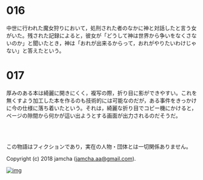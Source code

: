 # 016

中世に行われた魔女狩りにおいて，処刑された者のなかに神と対話したと言う女がいた。残された記録によると，彼女が「どうして神は世界から争いをなくさないのか」と聞いたとき，神は「おれが出来るからって，おれがやりたいわけじゃない」と答えたという。  

# 017

厚みのある本は綺麗に開きにくく，複写の際，折り目に影ができやすい。これを無くすよう加工した本を作るのも技術的には可能なのだが，ある事件をきっかけに今の仕様に落ち着いたという。それは，綺麗な折り目でコピー機にかけると，ページの隙間から何かが這い出ようとする画面が出力されるのだそうだ。  

<br>  
<br>  

この物語はフィクションであり，実在の人物・団体とは一切関係ありません。  

Copyright (c) 2018 jamcha (jamcha.aa@gmail.com).  

[![img](http://i.creativecommons.org/l/by-nc-sa/4.0/88x31.png)](http://creativecommons.org/licenses/by-nc-sa/4.0/deed)